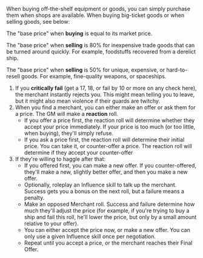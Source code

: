 When buying off-the-shelf equipment or goods, you can simply purchase them when shops are available. When buying big-ticket goods or when selling goods, see below:

The "base price" when **buying** is equal to its market price.

The "base price" when **selling** is 80% for inexpensive trade goods that can be turned around quickly. For example, foodstuffs recovered from a derelict ship.

The "base price" when **selling** is 50% for unique, expensive, or hard-to-resell goods. For example, fine-quality weapons, or spaceships.

1. If you **critically fail** (get a 17, 18, or fail by 10 or more on any check here), the merchant instantly rejects you. This might mean telling you to leave, but it might also mean violence if their guards are twitchy.
2. When you find a merchant, you can either make an offer or ask them for a price. The GM will make a **reaction** roll.
	- If you offer a price first, the reaction roll will determine whether they accept your price immediately. If your price is too much (or too little, when buying), they'll simply refuse.
	- If you ask a price first, the reaction roll will determine their initial price. You can take it, or counter-offer a price. The reaction roll will determine if they accept your counter-offer
3. If they're willing to haggle after that:
	- If you offered first, you can make a new offer. If you counter-offered, they'll make a new, slightly better offer, and then you make a new offer.     
    - Optionally, roleplay an Influence skill to talk up the merchant. Success gets you a bonus on the next roll, but a failure means a penalty.       
    - Make an opposed Merchant roll. Success and failure determine how much they'll adjust the price (for example, if you're trying to buy a ship and fail this roll, he'll lower the price, but only by a small amount relative to your offer).        
    - You can either accept the price now, or make a new offer. You can only use a given Influence skill once per negotiation.        
    - Repeat until you accept a price, or the merchant reaches their Final Offer.
